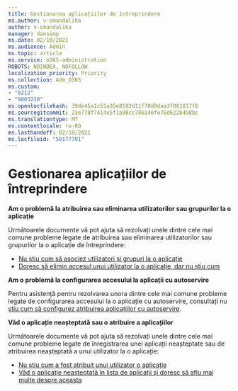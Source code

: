 ```yaml
---
title: Gestionarea aplicațiilor de întreprindere
ms.author: v-smandalika
author: v-smandalika
manager: dansimp
ms.date: 02/10/2021
ms.audience: Admin
ms.topic: article
ms.service: o365-administration
ROBOTS: NOINDEX, NOFOLLOW
localization_priority: Priority
ms.collection: Adm_O365
ms.custom:
- "8212"
- "9003230"
ms.openlocfilehash: 39de45a1c51a35e8592d11f70d9daa3f081817f6
ms.sourcegitcommit: 23e778f7414e5f1a98cc786146fe76d622b458bc
ms.translationtype: MT
ms.contentlocale: ro-RO
ms.lasthandoff: 02/10/2021
ms.locfileid: "50177791"
---
```

# <a name="management-of-enterprise-apps"></a>Gestionarea aplicațiilor de întreprindere

**Am o problemă la atribuirea sau eliminarea utilizatorilor sau grupurilor la o aplicație**

Următoarele documente vă pot ajuta să rezolvați unele dintre cele mai comune probleme legate de atribuirea sau eliminarea utilizatorilor sau grupurilor la o aplicație de întreprindere:

- [Nu știu cum să asociez utilizatori și grupuri la o aplicație](https://docs.microsoft.com/azure/active-directory/manage-apps/assign-user-or-group-access-portal)
- [Doresc să elimin accesul unui utilizator la o aplicație, dar nu știu cum](https://docs.microsoft.com/azure/active-directory/manage-apps/methods-for-removing-user-access)

**Am o problemă la configurarea accesului la aplicații cu autoservire**

Pentru asistență pentru rezolvarea unora dintre cele mai comune probleme legate de configurarea accesului la o aplicație cu autoservire, consultați nu [știu cum să configurez atribuirea aplicațiilor cu autoservire](https://docs.microsoft.com/azure/active-directory/manage-apps/manage-self-service-access).

**Văd o aplicație neașteptată sau o atribuire a aplicațiilor**

Următoarele documente vă pot ajuta să rezolvați unele dintre cele mai comune probleme legate de înregistrarea unei aplicații neașteptate sau de atribuirea neașteptată a unui utilizator la o aplicație:

- [Nu știu cum a fost atribuit unui utilizator o aplicație](https://docs.microsoft.com/azure/active-directory/manage-apps/ways-users-get-assigned-to-applications)
- [Văd o aplicație neașteptată în lista de aplicații și doresc să aflu mai multe despre aceasta](https://docs.microsoft.com/azure/active-directory/manage-apps/application-types)












